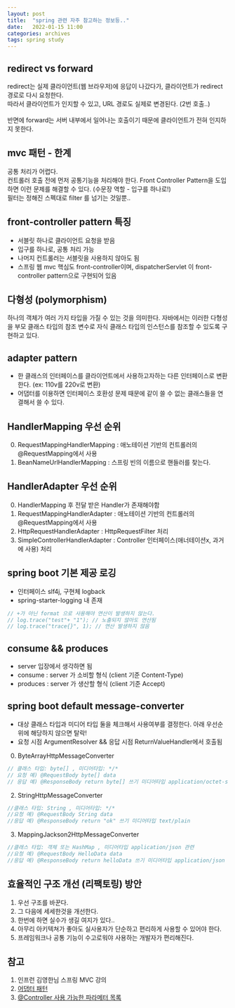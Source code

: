 ```yaml
---
layout: post
title:  "spring 관련 자주 참고하는 정보등.."
date:   2022-01-15 11:00
categories: archives
tags: spring study
---
```


## redirect vs forward 
redirect는 실제 클라이언트(웹 브라우저)에 응답이 나갔다가, 클라이언트가 redirect 경로로 다시 요청한다. <br>
따라서 클라이언트가 인지할 수 있고, URL 경로도 실제로 변경된다. (2번 호출..)<br><br>
반면에 forward는 서버 내부에서 일어나는 호출이기 때문에 클라이언트가 전혀 인지하지 못한다.

## mvc 패턴 - 한계
공통 처리가 어렵다. <br>
컨트롤러 호출 전에 먼저 공통기능을 처리해야 한다. 
Front Controller Pattern을 도입하면 이런 문제를 해결할 수 있다. (수문장 역할 - 입구를 하나로!) <br>
필터는 정해진 스펙대로 filter 를 넘기는 것일뿐..

## front-controller pattern 특징
- 서블릿 하나로 클라이언트 요청을 받음 
- 입구를 하나로, 공통 처리 가능 
- 나머지 컨트롤러는 서블릿을 사용하지 않아도 됨
- 스프링 웹 mvc 핵심도 front-controller이며, dispatcherServlet 이 front-controller pattern으로 구현되어 있음

## 다형성 (polymorphism)
하나의 객체가 여러 가지 타입을 가질 수 있는 것을 의미한다.
자바에서는 이러한 다형성을 부모 클래스 타입의 참조 변수로 자식 클래스 타입의 인스턴스를 참조할 수 있도록 구현하고 있다.

## adapter pattern
- 한 클래스의 인터페이스를 클라이언트에서 사용하고자하는 다른 인터페이스로 변환한다. (ex: 110v를 220v로 변환)
- 어댑터를 이용하면 인터페이스 호환성 문제 때문에 같이 쓸 수 없는 클래스들을 연결해서 쓸 수 있다. 

## HandlerMapping 우선 순위 
0. RequestMappingHandlerMapping : 애노테이션 기반의 컨트롤러의 @RequestMapping에서 사용
1. BeanNameUrlHandlerMapping : 스프링 빈의 이름으로 핸들러를 찾는다.

## HandlerAdapter 우선 순위
0. HandlerMapping 후 전달 받은 Handler가 존재해야함
1. RequestMappingHandlerAdapter : 애노테이션 기반의 컨트롤러의 @RequestMapping에서 사용
2. HttpRequestHandlerAdapter : HttpRequestFilter 처리
3. SimpleControllerHandlerAdapter : Controller 인터페이스(애너테이션x, 과거에 사용) 처리

## spring boot 기본 제공 로깅
- 인터페이스 slf4j, 구현체 logback
- spring-starter-logging 내 존재
```java
// +가 아닌 format 으로 사용해야 연산이 발생하지 않는다.
// log.trace("test"+ "1"); // 노출되지 않아도 연산됨
// log.trace("trace{}", 1); // 연산 발생하지 않음
```
## consume && produces
- server 입장에서 생각하면 됨
- consume : server 가 소비할 형식 (client 기준 Content-Type)
- produces : server 가 생산할 형식 (client 기준 Accept)

## spring boot default message-converter
- 대상 클래스 타입과 미디어 타입 둘을 체크해서 사용여부를 결정한다. 아래 우선순위에 해당하지 않으면 탈락!
- 요청 시점 ArgumentResolver && 응답 시점 ReturnValueHandler에서 호출됨
0. ByteArrayHttpMessageConverter
```java
// 클래스 타입: byte[] , 미디어타입: */*
// 요청 예) @RequestBody byte[] data
// 응답 예) @ResponseBody return byte[] 쓰기 미디어타입 application/octet-stream
```
2. StringHttpMessageConverter
```java
//클래스 타입: String , 미디어타입: */*
//요청 예) @RequestBody String data
//응답 예) @ResponseBody return "ok" 쓰기 미디어타입 text/plain
```
3. MappingJackson2HttpMessageConverter
```java
//클래스 타입: 객체 또는 HashMap , 미디어타입 application/json 관련
//요청 예) @RequestBody HelloData data
//응답 예) @ResponseBody return helloData 쓰기 미디어타입 application/json 관련
```



## 효율적인 구조 개선 (리팩토링) 방안
1. 우선 구조를 바꾼다.
2. 그 다음에 세세한것을 개선한다.
3. 한번에 하면 실수가 생길 여지가 있다..
4. 아무리 아키텍쳐가 좋아도 실사용자가 단순하고 편리하게 사용할 수 있어야 한다.
5. 프레임워크나 공통 기능이 수고로워야 사용하는 개발자가 편리해진다.



## 참고
1. 인프런 김영한님 스프링 MVC 강의
2. [어댑터 패턴](https://jusungpark.tistory.com/22)
3. [@Controller 사용 가능한 파라메터 목록](https://docs.spring.io/spring-framework/docs/current/reference/html/web.html#mvc-ann-arguments)


